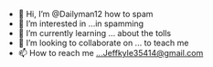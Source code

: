 - 👋 Hi, I’m @Dailyman12 how to spam 
- 👀 I’m interested in ...in spamming 
- 🌱 I’m currently learning ... about the tolls 
- 💞️ I’m looking to collaborate on ... to teach me 
- 📫 How to reach me ...Jeffkyle35414@gmail.com

<!---
Dailyman12/Dailyman12 is a ✨ special ✨ repository because its `README.md` (this file) appears on your GitHub profile.
You can click the Preview link to take a look at your changes.
- etc I h vouvpuvcyycsea mm m m You a / k + ++ mmm. 33// +
